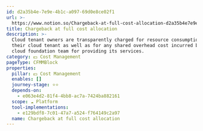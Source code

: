 ```yaml
---
id: d2a35b4e-7e9e-4b1c-a097-69d0e8ce02f1
url: >-
  https://www.notion.so/Chargeback-at-full-cost-allocation-d2a35b4e7e9e4b1ca09769d0e8ce02f1
title: Chargeback at full cost allocation
description: >-
  Cloud tenant owners are transparently charged for resource consumption in
  their cloud tenant as well as for any shared overhead cost incurred by the
  cloud foundation team for providing its services.
category: 💵 Cost Management
pageType: CFMMBlock
properties:
  pillar: 💵 Cost Management
  enables: []
  journey-stage: ⭐️⭐️
  depends-on:
    - e063e4d2-81f4-4bb8-ac7a-7424ba882161
  scope: ☁️ Platform
  tool-implementations:
    - e129bdf8-7c01-47a7-a524-f764149c2a97
  name: Chargeback at full cost allocation
---
```


